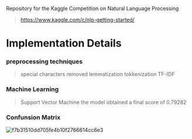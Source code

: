 Repository for the Kaggle Competition on Natural Language Processing
> https://www.kaggle.com/c/nlp-getting-started/

# Implementation Details

### preprocessing techniques
> special characters removed
> lemmatization
> tokkenization
> TF-IDF

### Machine Learning
> Support Vector Machine
> the model obtained a final score of 0.79282

### Confunsion Matrix
![f7b31510dd705fe4b10f2766614cc6e3](https://user-images.githubusercontent.com/38012479/136068600-a3ac5ddb-38cc-4687-a4d4-544c7727062a.png)
